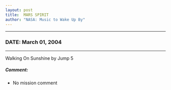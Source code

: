 ```yaml
---
layout: post
title:  MARS SPIRIT
author: "NASA: Music to Wake Up By"
---
```


----
### DATE: March 01, 2004
----
Walking On Sunshine by Jump 5

##### Comment:
* No mission comment
